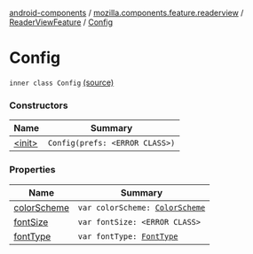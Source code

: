 [android-components](../../../index.md) / [mozilla.components.feature.readerview](../../index.md) / [ReaderViewFeature](../index.md) / [Config](./index.md)

# Config

`inner class Config` [(source)](https://github.com/mozilla-mobile/android-components/blob/master/components/feature/readerview/src/main/java/mozilla/components/feature/readerview/ReaderViewFeature.kt#L77)

### Constructors

| Name | Summary |
|---|---|
| [&lt;init&gt;](-init-.md) | `Config(prefs: <ERROR CLASS>)` |

### Properties

| Name | Summary |
|---|---|
| [colorScheme](color-scheme.md) | `var colorScheme: `[`ColorScheme`](../-color-scheme/index.md) |
| [fontSize](font-size.md) | `var fontSize: <ERROR CLASS>` |
| [fontType](font-type.md) | `var fontType: `[`FontType`](../-font-type/index.md) |

